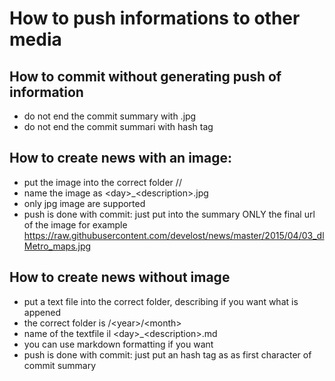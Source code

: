 # How to push informations to other media

## How to commit without generating push of information
 - do not end the commit summary with .jpg  
 - do not end the commit summari with hash tag

## How to create news with an image:
 - put the image into the correct folder /<year>/<month>
 - name the image as \<day\>_\<description\>.jpg
 - only jpg image are supported
 - push is done with commit: just put into the summary ONLY the final url of the image
   for example https://raw.githubusercontent.com/develost/news/master/2015/04/03_dlMetro_maps.jpg
   
 
## How to create news without image
 - put a text file into the correct folder, describing if you want what is appened
 - the correct folder is /\<year\>/\<month\> 
 - name of the textfile il \<day\>_\<description\>.md
 - you can use markdown formatting if you want
 - push is done with commit: just put an hash tag as as first character of commit summary
